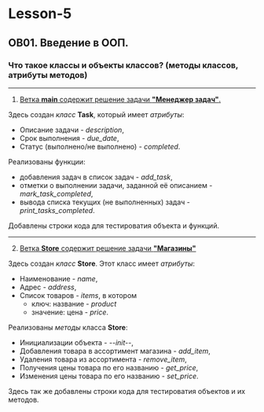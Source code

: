 # Lesson-5
## OB01. Введение в ООП. 
### Что такое классы и объекты классов? (методы классов, атрибуты методов)
___
1. <u>Ветка **main** содержит решение задачи **"Менеджер задач"**.</u>

Здесь создан *класс* **Task**, который имеет *атрибуты*: 
- Описание задачи - *description*, 
- Срок выполнения - *due_date*, 
- Статус (выполнено/не выполнено) - *completed*. 


Реализованы функции: 
 - добавления задач в список задач - *add_task*, 
 - отметки о выполнении задачи, заданной её 
описанием - *mark_task_completed*, 
 - вывода списка текущих (не выполненных)
задач - *print_tasks_completed*.


Добавлены строки кода для тестироватия объекта и функций.
___
2. <u>Ветка **Store** содержит решение задачи
**"Магазины"**</u>

Здесь создан *класс* **Store**. Этот класс имеет *атрибуты*: 
- Наименование - *name*, 
- Адрес - *address*, 
- Список товаров - *items*, в котором 
  - ключ: название - *product* 
  - значение: цена - *price*.

Реализованы *методы* класса **Store**:
- Инициализации объекта  - *--init--*,
- Добавления товара в ассортимент магазина - *add_item*,
- Удаления товара из ассортимента - *remove_item*,
- Получения цены товара по его названию - *get_price*,
- Изменения цены товара по его названию - *set_price*.

Здесь так же добавлены строки кода для тестироватия 
объектов и их методов.
